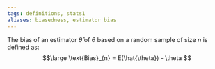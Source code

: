 ```yaml
---
tags: definitions, stats1 
aliases: biasedness, estimator bias
---
```

The bias of an estimator $\hat{\theta}$ of $\theta$ based on a random sample of size $n$ is defined as: 
$$\large
\text{Bias}_{n} = E(\hat{\theta}) - \theta
$$
